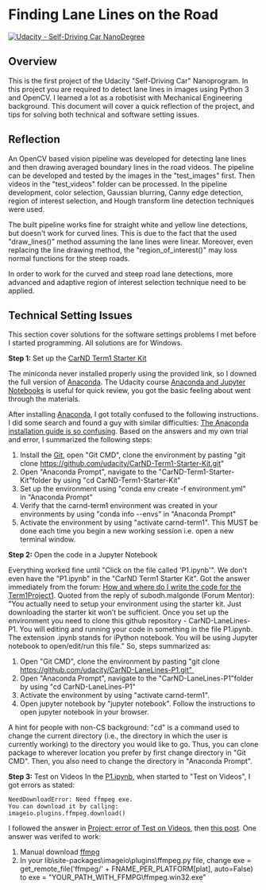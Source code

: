 # **Finding Lane Lines on the Road** 
[![Udacity - Self-Driving Car NanoDegree](https://s3.amazonaws.com/udacity-sdc/github/shield-carnd.svg)](http://www.udacity.com/drive)

Overview
---

This is the first project of the Udacity "Self-Driving Car" Nanoprogram. In this project you are required to detect lane lines in images using Python 3 and OpenCV. I learned a lot as a robotisist with Mechanical Engineering background. This document will cover a quick reflection of the project, and tips for solving both technical and software setting issues. 

Reflection 
---

An OpenCV based vision pipeline was developed for detecting lane lines and then drawing averaged boundary lines in the road videos. The pipeline can be developed and tested by the images in the "test_images" first. Then videos in the "test_videos" folder can be processed. In the pipeline development, color selection, Gaussian blurring, Canny edge detection, region of interest selection, and Hough transform line detection techniques were used. 

The built pipeline works fine for straight white and yellow line detections, but doesn't work for curved lines. This is due to the fact that the used "draw_lines()" method assuming the lane lines were linear. Moreover, even replacing the line drawing method, the "region_of_interest()" may loss normal functions for the steep roads. 

In order to work for the curved and steep road lane detections, more advanced and adaptive region of interest selection technique need to be applied. 

Technical Setting Issues
---

This section cover solutions for the software settings problems I met before I started programming. All solutions are for Windows. 

**Step 1:** Set up the [CarND Term1 Starter Kit](https://github.com/udacity/CarND-Term1-Starter-Kit/blob/master/README.md)

The miniconda never installed properly using the provided link, so I downed the full version of [Anaconda](https://www.anaconda.com/download/). The Udacity course [Anaconda and Jupyter Notebooks](https://classroom.udacity.com/courses/ud1111) is useful for quick review, you got the basic feeling about went through the materials. 

After installing [Anaconda](https://www.anaconda.com/download/), I got totally confused to the following instructions. I did some search and found a guy with similar difficulties: [The Anaconda installation guide is so confusing](https://discussions.udacity.com/t/the-anaconda-installation-guide-is-so-confusing/312695). Based on the answers and my own trial and error, I summarized the following steps: 

1. Install the [Git](https://git-scm.com/downloads), open "Git CMD", clone the environment by pasting "git clone https://github.com/udacity/CarND-Term1-Starter-Kit.git"  
2. Open "Anaconda Prompt", navigate to the "CarND-Term1-Starter-Kit"folder by using "cd CarND-Term1-Starter-Kit" 
3. Set up the environment using "conda env create -f environment.yml" in "Anaconda Prompt"
4. Verify that the carnd-term1 environment was created in your environments by using "conda info --envs" in "Anaconda Prompt"
5. Activate the environment by using "activate carnd-term1". This MUST be done each time you begin a new working session i.e. open a new terminal window. 

**Step 2:** Open the code in a Jupyter Notebook

Everything worked fine until "Click on the file called 'P1.ipynb'". We don't even have the "P1.ipynb" in the "CarND Term1 Starter Kit". Got the answer immediately from the forum: [How and where do I write the code for the Term1Project1](https://discussions.udacity.com/t/how-and-where-do-i-write-the-code-for-the-term1project1/388155). Quoted from the reply of subodh.malgonde (Forum Mentor): "You actually need to setup your environment using the starter kit. Just downloading the starter kit won’t be sufficient. Once you set up the environment you need to clone this github repository - CarND-LaneLines-P1. You will editing and running your code in something in the file P1.ipynb. The extension .ipynb stands for iPython notebook. You will be using Jupyter notebook to open/edit/run this file." So, steps summarized as:

1. Open "Git CMD", clone the environment by pasting "git clone https://github.com/udacity/CarND-LaneLines-P1.git" 
2. Open "Anaconda Prompt", navigate to the "CarND-LaneLines-P1"folder by using "cd CarND-LaneLines-P1" 
3. Activate the environment by using "activate carnd-term1". 
4. Open jupyter notebook by "jupyter notebook". Follow the instructions to open jupyter notebook in your browser. 

A hint for people with non-CS background: "cd" is a command used to change the current directory (i.e., the directory in which the user is currently working) to the directory you would like to go. Thus, you can clone package to wherever location you prefer by first change directory in "Git CMD". Then, you also need to change the directory in "Anaconda Prompt". 

**Step 3:** Test on Videos
In the [P1.ipynb](https://github.com/udacity/CarND-LaneLines-P1/blob/master/P1.ipynb), when started to "Test on Videos", I got errors as stated:  
```
NeedDownloadError: Need ffmpeg exe. 
You can download it by calling: 
imageio.plugins.ffmpeg.download()
```
I followed the answer in [Project: error of Test on Videos](https://discussions.udacity.com/t/project-error-of-test-on-videos/274082), then [this post](https://stackoverflow.com/questions/41402550/raise-needdownloaderrorneed-ffmpeg-exe-needdownloaderror-need-ffmpeg-exe). One answer was verifed to work: 

1. Manual download [ffmpg](https://github.com/imageio/imageio-binaries/blob/master/ffmpeg/ffmpeg-win32-v3.2.4.exe)
2. In your lib\site-packages\imageio\plugins\ffmpeg.py file, change exe = get_remote_file('ffmpeg/' + FNAME_PER_PLATFORM[plat], auto=False) to exe = "YOUR_PATH_WITH_FFMPG\\ffmpeg.win32.exe" 
